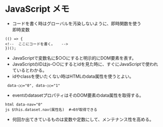# JavaScript メモ

* コードを書く時はグローバルを汚染しないように、即時関数を使う  
 即時変数  
 ```
 (() => {
<!--  ここにコードを書く。   -->
 })();
 ```
* JavaScriptで変数名に$○○にすると明示的にDOM要素を表す。
* JavaScriptのIDはjs-○○にするとidを見た時に、すぐにJavaScriptで使われているとわかる。
* idやclassを使いたくない時はHTMLのdata属性を使うとよい。
```
 data-○○="0", data-○○="1"
```
* eventのdatasetプロパティはそのDOM要素のdata属性を取得する。  
```
html data-nav="0"  
js $this.dataset.nav(属性名)  #→0が取得できる
```
* 何回か出てきているものは変数や定数にして、メンテナンス性を高める。  

